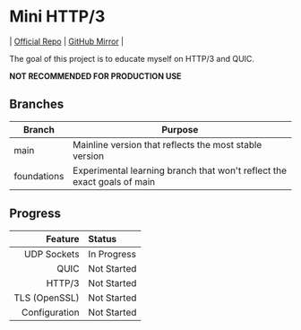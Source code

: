 # Mini HTTP/3

| [Official Repo](https://git.lukeh990.io/luke/mini-http3) | [GitHub Mirror](https://github.com/lukeh990/mini-http3) |

The goal of this project is to educate myself on HTTP/3 and QUIC.

**NOT RECOMMENDED FOR PRODUCTION USE**

## Branches

| Branch      | Purpose                                                                 |
| ----------- | ----------------------------------------------------------------------- |
| main        | Mainline version that reflects the most stable version                  |
| foundations | Experimental learning branch that won't reflect the exact goals of main |

## Progress

|       Feature | Status      |
| ------------: | :---------- |
|   UDP Sockets | In Progress |
|          QUIC | Not Started |
|        HTTP/3 | Not Started |
| TLS (OpenSSL) | Not Started |
| Configuration | Not Started |

